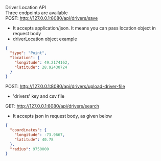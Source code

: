 Driver Location API\
Three endpoints are available\
POST: http://127.0.0.1:8080/api/drivers/save 
* It accepts application/json. It means you can pass location object in request body
* driverLocation object example
```json
{
  "type": "Point",
  "location": {
    "longitude": 49.2174162,
    "latitude": 28.92430724
  }
}
```

POST: http://127.0.0.1:8080/api/drivers/upload-driver-file
* 'drivers' key and csv file


GET: http://127.0.0.1:8080/api/drivers/search
* It accepts json in request body, as given below
```json
{
  "coordinates": {
    "longitude": -73.9667,
    "latitude": 40.78
  },
  "radius": 9750000
}
```

